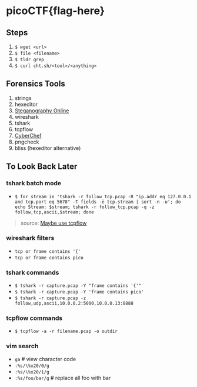 # picoCTF{flag-here}

## Steps
1. `$ wget <url>`
2. `$ file <filename>` 
3. `$ tldr grep`
4. `$ curl cht.sh/<tool>/<anything>`

## Forensics Tools
1. strings
2. hexeditor
3. [Steganography Online](https://stylesuxx.github.io/steganography/)
4. wireshark
5. tshark
6. tcpflow
7. [CyberChef](https://gchq.github.io/CyberChef/)
8. pngcheck
9. bliss (hexeditor alternative)

## To Look Back Later

### tshark batch mode
- `$ for stream in 'tshark -r follow_tcp.pcap -R "ip.addr eq 127.0.0.1 and tcp.port eq 5678" -T fields -e tcp.stream | sort -n -u'; do echo Stream: $stream; tshark -r follow_tcp.pcap -q -z follow,tcp,ascii,$stream; done`
> source: [Maybe use tcpflow](https://osqa-ask.wireshark.org/questions/14811/follow-tcp-stream-with-tshark-still-can-not-in-batch-mode)

### wireshark filters 
- `tcp or frame contains '{'`
- `tcp or frame contains pico`

### tshark commands
- `$ tshark -r capture.pcap -Y "frame contains '{'"`
- `$ tshark -r capture.pcap -Y 'frame contains pico'`
- `$ tshark -r capture.pcap -z follow,udp,ascii,10.0.0.2:5000,10.0.0.13:8888`

### tcpflow commands
- `$ tcpflow -a -r filename.pcap -o outdir`

### vim search
- `ga` # view character code
- `:%s/\%x20/0/g`
- `:%s/\%x20/1/g`
- `:%s/foo/bar/g` # replace all foo with bar
